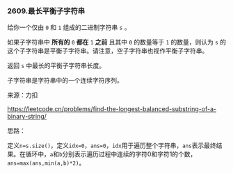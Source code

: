 ### 2609.最长平衡子字符串

给你一个仅由 `0` 和 `1` 组成的二进制字符串 `s` 。 

如果子字符串中 **所有的** `0` **都在** `1` **之前** 且其中 `0` 的数量等于 `1` 的数量，则认为 `s` 的这个子字符串是平衡子字符串。请注意，空子字符串也视作平衡子字符串。 

返回 `s` 中最长的平衡子字符串长度。

子字符串是字符串中的一个连续字符序列。

来源：力扣

https://leetcode.cn/problems/find-the-longest-balanced-substring-of-a-binary-string/



思路：

​		定义`n=s.size()`，定义`idx=0`，`ans=0`，`idx`用于遍历整个字符串，`ans`表示最终结果。在循环中，`a`和`b`分别表示遍历过程中连续的字符0和字符1的个数，`ans=max(ans,min(a,b)*2)`。